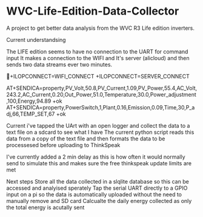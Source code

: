 # WVC-Life-Edition-Data-Collector
A project to get better data analysis from the WVC R3 Life edition inverters.

Current understandsing

The LIFE edition seems to have no connection to the UART for command input
It makes a connection to the WIFI and It's server (alicloud) and then sends two data streams ever two minutes.  

+ILOPCONNECT=WIFI_CONNECT
+ILOPCONNECT=SERVER_CONNECT


AT+SENDICA=property,PV_Volt,50.8,PV_Current,1.09,PV_Power,55.4,AC_Volt,243.2,AC_Current,0.20,Out_Power,51.0,Temperature,30.0,Power_adjustment,100,Energy,94.89
+ok
AT+SENDICA=property,PowerSwitch,1,Plant,0.16,Emission,0.09,Time,30,P_adj,66,TEMP_SET,67
+ok

Current i've tapped the UArt with an open logger and collect the data to a text file on a sdcard to see what I have
The current python script reads this data from a copy of the text file and then formats the data to be processesed before uploading to ThinkSpeak

I've currently added a 2 min delay as this is how often it would normally send to simulate this and makes sure the free thinkspeak update limits are met

Next steps
Store all the data collected in a slqlite database so this can be accessed and analyised sperately
Tap the serial UART directly to a GPIO input on a pi so the data is automatically uploaded without the need to manually remove and SD card
Calcualte the daily energy collected as only the total energy is acutally sent

